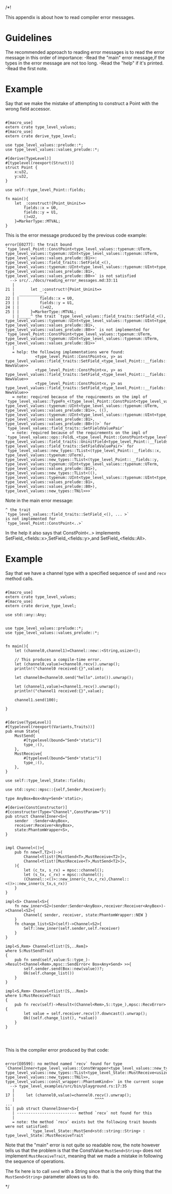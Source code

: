 /*!

This appendix is about how to read compiler error messages.

# Guidelines

The recommended approach to reading error messages is to read the error message in this order of importance:
    -Read the "main" error message,if the types in the error message are not too long.
    -Read the "help" if it's printed.
    -Read the first note.

# Example

Say that we make the mistake of attempting to construct a Point with the wrong field accessor.

```ignore

#[macro_use]
extern crate type_level_values;
#[macro_use]
extern crate derive_type_level;

use type_level_values::prelude::*;
use type_level_values::values_prelude::*;

#[derive(TypeLevel)]
#[typelevel(reexport(Struct))]
struct Point {
    x:u32,
    y:u32,
}

use self::type_level_Point::fields;

fn main(){
    let _:construct!{Point_Uninit=>
        fields::x = U0,
        fields::y = U1,
        ()=U2,
    }=MarkerType::MTVAL;
}

```

This is the error message produced by the previous code example:

```text
error[E0277]: the trait bound `type_level_Point::ConstPoint<type_level_values::typenum::UTerm, type_level_values::typenum::UInt<type_level_values::typenum::UTerm, type_level_values::values_prelude::B1>>: type_level_values::field_traits::SetField_<(), type_level_values::typenum::UInt<type_level_values::typenum::UInt<type_level_values::typenum::UTerm, type_level_values::values_prelude::B1>, type_level_values::values_prelude::B0>>` is not satisfied
  --> src/../docs/reading_error_messages.md:33:11
   |
21 |       let _:construct!{Point_Uninit=>
   |  ___________^
22 | |         fields::x = U0,
23 | |         fields::y = U1,
24 | |         ()=U2,
25 | |     }=MarkerType::MTVAL;
   | |_____^ the trait `type_level_values::field_traits::SetField_<(), type_level_values::typenum::UInt<type_level_values::typenum::UInt<type_level_values::typenum::UTerm, type_level_values::values_prelude::B1>, type_level_values::values_prelude::B0>>` is not implemented for `type_level_Point::ConstPoint<type_level_values::typenum::UTerm, type_level_values::typenum::UInt<type_level_values::typenum::UTerm, type_level_values::values_prelude::B1>>`
   |
   = help: the following implementations were found:
             <type_level_Point::ConstPoint<x, y> as type_level_values::field_traits::SetField_<type_level_Point::__fields::x, NewValue>>
             <type_level_Point::ConstPoint<x, y> as type_level_values::field_traits::SetField_<type_level_Point::__fields::y, NewValue>>
             <type_level_Point::ConstPoint<x, y> as type_level_values::field_traits::SetField_<type_level_Point::__fields::All, NewValue>>
   = note: required because of the requirements on the impl of `type_level_values::TypeFn_<(type_level_Point::ConstPoint<type_level_values::typenum::UTerm, type_level_values::typenum::UInt<type_level_values::typenum::UTerm, type_level_values::values_prelude::B1>>, ((), type_level_values::typenum::UInt<type_level_values::typenum::UInt<type_level_values::typenum::UTerm, type_level_values::values_prelude::B1>, type_level_values::values_prelude::B0>))>` for `type_level_values::field_traits::SetFieldValuePair`
   = note: required because of the requirements on the impl of `type_level_values::ops::FoldL_<type_level_Point::ConstPoint<type_level_values::field_traits::UninitField<type_level_Point::__fields::x>, type_level_values::field_traits::UninitField<type_level_Point::__fields::y>>, type_level_values::field_traits::SetFieldValuePair>` for `type_level_values::new_types::TList<(type_level_Point::__fields::x, type_level_values::typenum::UTerm), type_level_values::new_types::TList<(type_level_Point::__fields::y, type_level_values::typenum::UInt<type_level_values::typenum::UTerm, type_level_values::values_prelude::B1>), type_level_values::new_types::TList<((), type_level_values::typenum::UInt<type_level_values::typenum::UInt<type_level_values::typenum::UTerm, type_level_values::values_prelude::B1>, type_level_values::values_prelude::B0>), type_level_values::new_types::TNil>>>`

```


Note in the main error message:

```text
^ the trait
`type_level_values::field_traits::SetField_<(), ... >` 
is not implemented for 
`type_level_Point::ConstPoint<..>`
```

In the help it also says that ConstPoint<..> implements 
SetField_\<fields::x>,SetField_\<fields::y>,and SetField_\<fields::All>.


# Example

Say that we have a channel type with a specified sequence of `send` and `recv` method calls.



```ignore

#[macro_use]
extern crate type_level_values;
#[macro_use]
extern crate derive_type_level;

use std::any::Any;


use type_level_values::prelude::*;
use type_level_values::values_prelude::*;


fn main(){
    let (channel0,channel1)=Channel::new::<String,usize>();

    // This produces a compile-time error.
    let (channel0,value)=channel0.recv().unwrap();
    println!("channel0 received:{}",value);
    
    let channel0=channel0.send("hello".into()).unwrap();
    
    let (channel1,value)=channel1.recv().unwrap();
    println!("channel1 received:{}",value);
    
    channel1.send(100);

}


#[derive(TypeLevel)]
#[typelevel(reexport(Variants,Traits))]
pub enum State{
    MustSend{
        #[typelevel(bound="Send+'static")]
        type_:(),
    },
    MustReceive{
        #[typelevel(bound="Send+'static")]
        type_:(),
    },
}

use self::type_level_State::fields;

use std::sync::mpsc::{self,Sender,Receiver};

type AnyBox=Box<Any+Send+'static>;

#[derive(ConstConstructor)]
#[cconstructor(Type="Channel",ConstParam="S")]
pub struct ChannelInner<S>{
    sender  :Sender<AnyBox>,
    receiver:Receiver<AnyBox>,
    state:PhantomWrapper<S>,
}


impl Channel<()>{
    pub fn new<T,T2>()->(
        Channel<tlist![MustSend<T>,MustReceive<T2>]>,
        Channel<tlist![MustReceive<T>,MustSend<T2>]>,
    ){
        let (c_tx, s_rx) = mpsc::channel();
        let (s_tx, c_rx) = mpsc::channel();
        (Channel::<()>::new_inner(c_tx,c_rx),Channel::<()>::new_inner(s_tx,s_rx))
    }
}

impl<S> Channel<S>{
    fn new_inner<S2>(sender:Sender<AnyBox>,receiver:Receiver<AnyBox>)->Channel<S2>{
        Channel{ sender, receiver, state:PhantomWrapper::NEW }
    }
    fn change_list<S2>(self)->Channel<S2>{
        Self::new_inner(self.sender,self.receiver)
    }
}

impl<S,Rem> Channel<tlist![S,..Rem]>
where S:MustSendTrait
{
    pub fn send(self,value:S::type_)->Result<Channel<Rem>,mpsc::SendError< Box<Any+Send> >>{
        self.sender.send(Box::new(value))?;
        Ok(self.change_list())
    }
}

impl<S,Rem> Channel<tlist![S,..Rem]>
where S:MustReceiveTrait
{
    pub fn recv(self)->Result<(Channel<Rem>,S::type_),mpsc::RecvError>{
        let value = self.receiver.recv()?.downcast().unwrap();
        Ok((self.change_list(), *value))
    }
}




```

This is the compiler error produced by that code:

```text

error[E0599]: no method named `recv` found for type `ChannelInner<type_level_values::ConstWrapper<type_level_values::new_types::TList<type_level_State::MustSend<std::string::String>, type_level_values::new_types::TList<type_level_State::MustReceive<usize>, type_level_values::new_types::TNil>>, type_level_values::const_wrapper::PhantomKind>>` in the current scope
  --> type_level_examples/src/bin/playground.rs:17:35
   |
17 |     let (channel0,value)=channel0.recv().unwrap();
   |                                   ^^^^
...
51 | pub struct ChannelInner<S>{
   | -------------------------- method `recv` not found for this
   |
   = note: the method `recv` exists but the following trait bounds were not satisfied:
           `type_level_State::MustSend<std::string::String> : type_level_State::MustReceiveTrait`

```

Note that the "main" error is not quite so readable now,
the note however tells us that the problem is 
that the ConstValue `MustSend<String>` does not implement `MustReceiveTrait`,
meaning that we made a mistake in following the sequence of operations.

The fix here is to call `send` with a String since that is the only thing that 
the `MustSend<String>` parameter allows us to do.

*/